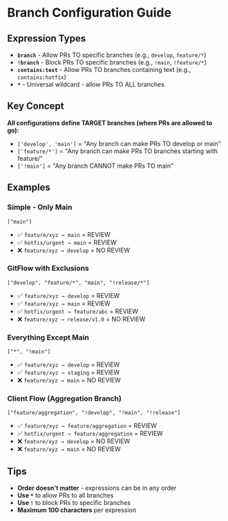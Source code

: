 # Branch Configuration Guide

## Expression Types

- **`branch`** - Allow PRs TO specific branches (e.g., `develop`, `feature/*`)
- **`!branch`** - Block PRs TO specific branches (e.g., `!main`, `!feature/*`)
- **`contains:text`** - Allow PRs TO branches containing text (e.g., `contains:hotfix`)
- **`*`** - Universal wildcard - allow PRs TO ALL branches

## Key Concept

**All configurations define TARGET branches (where PRs are allowed to go):**

- `['develop', 'main']` = "Any branch can make PRs TO develop or main"
- `['feature/*']` = "Any branch can make PRs TO branches starting with feature/"
- `['!main']` = "Any branch CANNOT make PRs TO main"

## Examples

### Simple - Only Main

```
["main"]
```

- ✅ `feature/xyz → main` = REVIEW
- ✅ `hotfix/urgent → main` = REVIEW
- ❌ `feature/xyz → develop` = NO REVIEW

### GitFlow with Exclusions

```
["develop", "feature/*", "main", "!release/*"]
```

- ✅ `feature/xyz → develop` = REVIEW
- ✅ `feature/xyz → main` = REVIEW
- ✅ `hotfix/urgent → feature/abc` = REVIEW
- ❌ `feature/xyz → release/v1.0` = NO REVIEW

### Everything Except Main

```
["*", "!main"]
```

- ✅ `feature/xyz → develop` = REVIEW
- ✅ `feature/xyz → staging` = REVIEW
- ❌ `feature/xyz → main` = NO REVIEW

### Client Flow (Aggregation Branch)

```
["feature/aggregation", "!develop", "!main", "!release"]
```

- ✅ `feature/xyz → feature/aggregation` = REVIEW
- ✅ `hotfix/urgent → feature/aggregation` = REVIEW
- ❌ `feature/xyz → develop` = NO REVIEW
- ❌ `feature/xyz → main` = NO REVIEW

## Tips

- **Order doesn't matter** - expressions can be in any order
- **Use `*`** to allow PRs to all branches
- **Use `!`** to block PRs to specific branches
- **Maximum 100 characters** per expression

